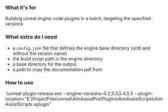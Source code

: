 ### What it's for

Building unreal engine code plugins in a batch, targeting the specified versions

### What extra do I need
 - a `config.json` file that defines the engine base directory (until and without the version name)
 - the build script path in the engine directory
 - a base directory for the output
 - a path to copy the documentation pdf from

### How to use

.\unreal-plugin-release.exe --engine-versions=5.2,5.3,5.4,5.5 --plugin-location="E:\ProjectFiles\unreal\AimAssistPro\Plugins\AimAssistScripts\AimAssistScripts.uplugin"